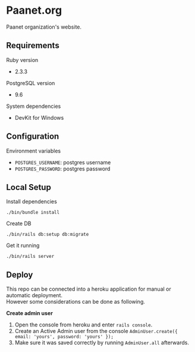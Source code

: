 # Paanet.org

Paanet organization's website.

## Requirements

Ruby version

 - 2.3.3

PostgreSQL version

 -  9.6

System dependencies

 - DevKit for Windows

## Configuration

Environment variables

 - `POSTGRES_USERNAME`: postgres username
 - `POSTGRES_PASSWORD`: postgres password
 
## Local Setup

Install dependencies

    ./bin/bundle install
    
Create DB

    ./bin/rails db:setup db:migrate
    
Get it running

    ./bin/rails server

## Deploy

This repo can be connected into a heroku application for manual or automatic deployment.  
However some considerations can be done as following.

__Create admin user__

 1. Open the console from heroku and enter `rails console`.
 2. Create an Active Admin user from the console `AdminUser.create({ email: 'yours', password: 'yours' });`
 3. Make sure it was saved correctly by running `AdminUser.all` afterwards.
